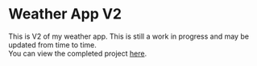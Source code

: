 # Weather App V2

This is V2 of my weather app. This is still a work in progress and may be updated from time to time. 
</br>
You can view the completed project <a href="https://serene-meerkat-63b4cf.netlify.app/">here</a>.
